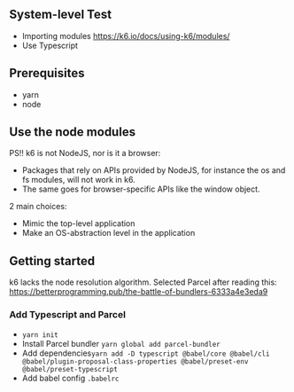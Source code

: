 ## System-level Test
* Importing modules https://k6.io/docs/using-k6/modules/
* Use Typescript

## Prerequisites
* yarn
* node


## Use the node modules

PS!! k6 is not NodeJS, nor is it a browser:
* Packages that rely on APIs provided by NodeJS, for instance the os and fs modules, will not work in k6. 
* The same goes for browser-specific APIs like the window object.

2 main choices:
* Mimic the top-level application
* Make an OS-abstraction level in the application

## Getting started
k6 lacks the node resolution algorithm. Selected Parcel after reading this: https://betterprogramming.pub/the-battle-of-bundlers-6333a4e3eda9

### Add Typescript and Parcel
* `yarn init`
* Install Parcel bundler `yarn global add parcel-bundler`
* Add dependencies`yarn add -D typescript @babel/core @babel/cli @babel/plugin-proposal-class-properties @babel/preset-env @babel/preset-typescript`
* Add babel config `.babelrc`
